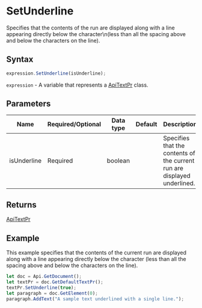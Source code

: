 # SetUnderline

Specifies that the contents of the run are displayed along with a line appearing directly below the character\n(less than all the spacing above and below the characters on the line).

## Syntax

```javascript
expression.SetUnderline(isUnderline);
```

`expression` - A variable that represents a [ApiTextPr](../ApiTextPr.md) class.

## Parameters

| **Name** | **Required/Optional** | **Data type** | **Default** | **Description** |
| ------------- | ------------- | ------------- | ------------- | ------------- |
| isUnderline | Required | boolean |  | Specifies that the contents of the current run are displayed underlined. |

## Returns

[ApiTextPr](../../ApiTextPr/ApiTextPr.md)

## Example

This example specifies that the contents of the current run are displayed along with a line appearing directly below the character (less than all the spacing above and below the characters on the line).

```javascript editor-docx
let doc = Api.GetDocument();
let textPr = doc.GetDefaultTextPr();
textPr.SetUnderline(true);
let paragraph = doc.GetElement(0);
paragraph.AddText("A sample text underlined with a single line.");
```
